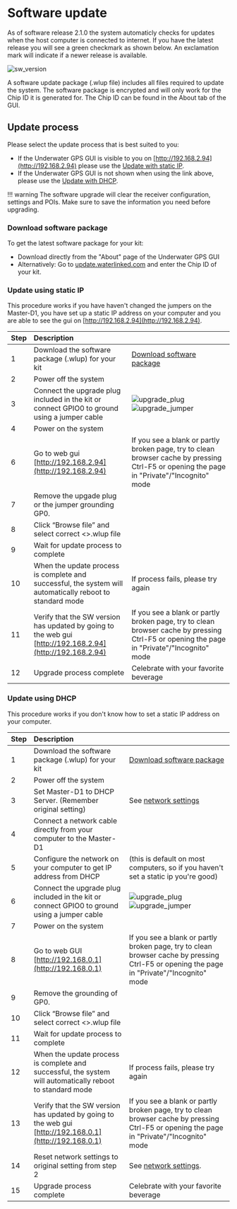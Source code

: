 # Software update

As of software release 2.1.0 the system automaticly checks for updates when the host computer is connected to internet. If you have the latest release you will see a green checkmark as shown below. An exclamation mark will indicate if a newer release is available.

![sw_version](../img/sw_version.png)

A software update package (.wlup file) includes all files required to update the system. The software package is encrypted and will only work for the Chip ID it is generated for. The Chip ID can be found in the About tab of the GUI.

## Update process

Please select the update process that is best suited to you:

* If the Underwater GPS GUI is visible to you on [http://192.168.2.94](http://192.168.2.94) please use the [Update with static IP](#update-using-static-ip).
* If the Underwater GPS GUI is not shown when using the link above, please use the [Update with DHCP](#update-using-dhcp).

!!! warning
    The software upgrade will clear the receiver configuration, settings and POIs. Make sure to save the information you need before upgrading.

### Download software package

To get the latest software package for your kit:

* Download directly from the "About" page of the Underwater GPS GUI
* Alternatively: Go to [update.waterlinked.com](http://update.waterlinked.com) and enter the Chip ID of your kit.

### Update using static IP

This procedure works if you have haven't changed the jumpers on the Master-D1, you have set up a static IP address on your computer and you are able to see the gui on [http://192.168.2.94](http://192.168.2.94).

| Step | Description          |                      |
| -    | :------------------- | :------------------- |
| 1    | Download the software package (.wlup) for your kit | [Download software package](#download-software-package) |
| 2    | Power off the system |  |
| 3    | Connect the upgrade plug included in the kit or connect GPIO0 to ground using a jumper cable | ![upgrade_plug](../img/upgrade_plug.jpg)  ![upgrade_jumper](/../img/upgrade_jumper.jpg) |
| 4    | Power on the system |  |
| 6    | Go to web gui [http://192.168.2.94](http://192.168.2.94) | If you see a blank or partly broken page, try to clean browser cache by pressing Ctrl-F5 or opening the page in "Private"/"Incognito" mode |
| 7    | Remove the upgade plug or the jumper grounding GP0. |  |
| 8    | Click “Browse file” and select correct <>.wlup file |  |
| 9    | Wait for update process to complete |  |
| 10    | When the update process is complete and successful, the system will automatically reboot to standard mode | If process fails, please try again |
| 11   | Verify that the SW version has updated by going to the web gui [http://192.168.2.94](http://192.168.2.94) | If you see a blank or partly broken page, try to clean browser cache by pressing Ctrl-F5 or opening the page in "Private"/"Incognito" mode |
| 12   | Upgrade process complete | Celebrate with your favorite beverage |


### Update using DHCP

This procedure works if you don't know how to set a static IP address on your computer.

| Step | Description          |                      |
| -    | :------------------- | :------------------- |
| 1    | Download the software package (.wlup) for your kit | [Download software package](#download-software-package) |
| 2    | Power off the system |  |
| 3    | Set Master-D1 to DHCP Server. (Remember original setting) | See [network settings](hardware.md) |
| 4    | Connect a network cable directly from your computer to the Master-D1 | |
| 5    | Configure the network on your computer to get IP address from DHCP  | (this is default on most computers, so if you haven't set a static ip you're good) |
| 6    | Connect the upgrade plug included in the kit or connect GPIO0 to ground using a jumper cable | ![upgrade_plug](../img/upgrade_plug.jpg)  ![upgrade_jumper](/../img/upgrade_jumper.jpg) |
| 7    | Power on the system |  |
| 8    | Go to web GUI [http://192.168.0.1](http://192.168.0.1) | If you see a blank or partly broken page, try to clean browser cache by pressing Ctrl-F5 or opening the page in "Private"/"Incognito" mode |
| 9    | Remove the grounding of GP0. |  |
| 10    | Click “Browse file” and select correct <>.wlup file |  |
| 11    | Wait for update process to complete |  |
| 12    | When the update process is complete and successful, the system will automatically reboot to standard mode | If process fails, please try again |
| 13   | Verify that the SW version has updated by going to the web gui [http://192.168.0.1](http://192.168.0.1) | If you see a blank or partly broken page, try to clean browser cache by pressing Ctrl-F5 or opening the page in "Private"/"Incognito" mode |
| 14   | Reset network settings to original setting from step 2 | See [network settings](hardware.md). |
| 15   | Upgrade process complete | Celebrate with your favorite beverage |
